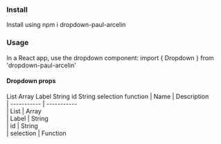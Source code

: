 ### Install

Install using npm i dropdown-paul-arcelin

### Usage

In a React app, use the dropdown component:
import { Dropdown } from 'dropdown-paul-arcelin'

#### Dropdown props
List Array
Label 	String
id 	String
selection function
| Name        | Description      
| ----------- | -----------      
| List        | Array            
| Label       | String             
| id          | String             
| selection   | Function             
  